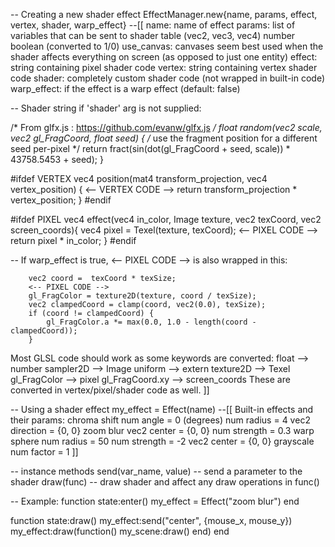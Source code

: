 
-- Creating a new shader effect
EffectManager.new{name, params, effect, vertex, shader, warp_effect}
--[[
	name: name of effect
	params: list of variables that can be sent to shader
		table (vec2, vec3, vec4)
		number
		boolean (converted to 1/0)
	use_canvas: canvases seem best used when the shader affects everything on screen (as opposed to just one entity)
	effect: string containing pixel shader code
	vertex: string containing vertex shader code
	shader: completely custom shader code (not wrapped in built-in code)
	warp_effect: if the effect is a warp effect (default: false)

-- Shader string if 'shader' arg is not supplied: 

/* From glfx.js : https://github.com/evanw/glfx.js */
float random(vec2 scale, vec2 gl_FragCoord, float seed) {
	/* use the fragment position for a different seed per-pixel */
	return fract(sin(dot(gl_FragCoord + seed, scale)) * 43758.5453 + seed);
}

#ifdef VERTEX
	vec4 position(mat4 transform_projection, vec4 vertex_position) {
 		<-- VERTEX CODE --> 
		return transform_projection * vertex_position;
	}
#endif

#ifdef PIXEL
	vec4 effect(vec4 in_color, Image texture, vec2 texCoord, vec2 screen_coords){
		vec4 pixel = Texel(texture, texCoord);
		<-- PIXEL CODE -->
		return pixel * in_color;
	}
#endif

-- If warp_effect is true, <-- PIXEL CODE --> is also wrapped in this:

		vec2 coord =  texCoord * texSize;
		<-- PIXEL CODE -->
		gl_FragColor = texture2D(texture, coord / texSize);
		vec2 clampedCoord = clamp(coord, vec2(0.0), texSize);
		if (coord != clampedCoord) {
			gl_FragColor.a *= max(0.0, 1.0 - length(coord - clampedCoord));
		}

Most GLSL code should work as some keywords are converted:
	float			--> number
	sampler2D		--> Image
	uniform			--> extern
	texture2D		--> Texel
	gl_FragColor	--> pixel
	gl_FragCoord.xy --> screen_coords
These are converted in vertex/pixel/shader code as well.
]]		

-- Using a shader effect
my_effect = Effect(name)
--[[
Built-in effects and their params:
	chroma shift
		num angle = 0	(degrees)
		num radius = 4
		vec2 direction = {0, 0}
	zoom blur
		vec2 center = {0, 0}
		num strength = 0.3
	warp sphere
		num radius = 50
		num strength = -2
		vec2 center = {0, 0}
	grayscale
		num factor = 1
]]

-- instance methods
send(var_name, value)		-- send a parameter to the shader
draw(func)					-- draw shader and affect any draw operations in func()

-- Example:
function state:enter()
	my_effect = Effect("zoom blur")
end

function state:draw()
	my_effect:send("center", {mouse_x, mouse_y})
	my_effect:draw(function()
		my_scene:draw()
	end)
end
